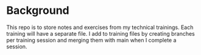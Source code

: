 # Background
This repo is to store notes and exercises from my technical trainings. Each training will have a separate file. I add to training files by creating branches per training session and merging them with main when I complete a session.
